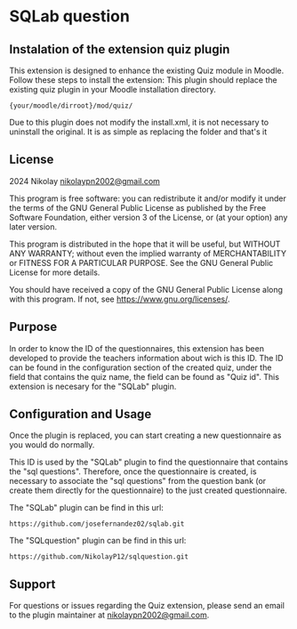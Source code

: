 # SQLab question

## Instalation of the extension quiz plugin

This extension is designed to enhance the existing Quiz module in Moodle. Follow these steps to install the extension:
This plugin should replace the existing quiz plugin in your Moodle installation directory.

    {your/moodle/dirroot}/mod/quiz/

Due to this plugin does not modify the install.xml, it is not necessary to uninstall the original. It is as simple as replacing the folder and that's it

## License

2024 Nikolay <nikolaypn2002@gmail.com>

This program is free software: you can redistribute it and/or modify it under
the terms of the GNU General Public License as published by the Free Software
Foundation, either version 3 of the License, or (at your option) any later
version.

This program is distributed in the hope that it will be useful, but WITHOUT ANY
WARRANTY; without even the implied warranty of MERCHANTABILITY or FITNESS FOR A
PARTICULAR PURPOSE. See the GNU General Public License for more details.

You should have received a copy of the GNU General Public License along with this program.
If not, see <https://www.gnu.org/licenses/>.

## Purpose

In order to know the ID of the questionnaires, this extension has been developed to provide the teachers information about wich is this ID.
The ID can be found in the configuration section of the created quiz, under the field that contains the quiz name, the field can be found as "Quiz id".
This extension is necesary for the "SQLab" plugin.

## Configuration and Usage

Once the plugin is replaced, you can start creating a new questionnaire as you would do normally.

This ID is used by the "SQLab" plugin to find the questionnaire that contains the "sql questions". Therefore, once the questionnaire is created, is necessary to associate the "sql questions" from the question bank (or create them directly for the questionnaire) to the just created questionnaire.

The "SQLab" plugin can be find in this url:

    https://github.com/josefernandez02/sqlab.git

The "SQLquestion" plugin can be find in this url:

    https://github.com/NikolayP12/sqlquestion.git

## Support

For questions or issues regarding the Quiz extension, please send an email to the plugin maintainer at nikolaypn2002@gmail.com.
